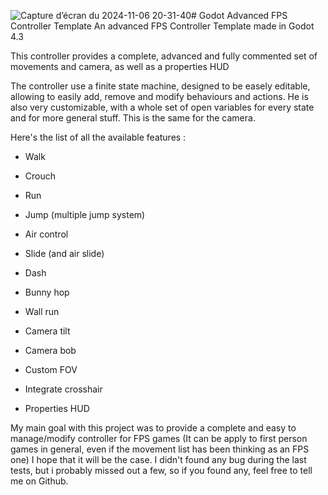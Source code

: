 ![Capture d’écran du 2024-11-06 20-31-40](https://github.com/user-attachments/assets/ec1c10f0-7cc5-44b3-8242-2c72025c2237)# Godot Advanced FPS Controller Template
 An advanced FPS Controller Template made in Godot 4.3
 
 This controller provides a complete, advanced and fully commented set of movements and camera, as well as a properties HUD

 The controller use a finite state machine, designed to be easely editable, allowing to easily add, remove and modify behaviours and actions.
 He is also very customizable, with a whole set of open variables for every state and for more general stuff. This is the same for the camera.
 
 Here's the list of all the available features : 
 - Walk
 - Crouch
 - Run
 - Jump (multiple jump system)
 - Air control
 - Slide (and air slide)
 - Dash
 - Bunny hop
 - Wall run

 - Camera tilt
 - Camera bob
 - Custom FOV
  
 - Integrate crosshair
 - Properties HUD

My main goal with this project was to provide a complete and easy to manage/modify controller for FPS games (It can be apply to first person games in general, even if the movement list has been thinking as an FPS one)
I hope that it will be the case.
I didn't found any bug during the last tests, but i probably missed out a few, so if you found any, feel free to tell me on Github.
 
 
